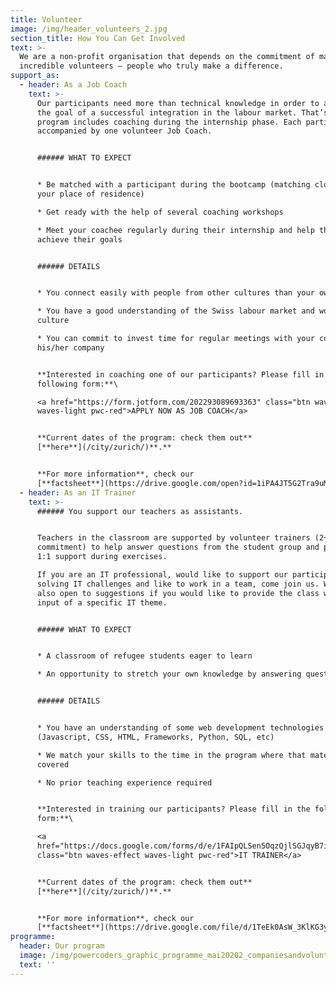 ```yaml
---
title: Volunteer
image: /img/header_volunteers_2.jpg
section_title: How You Can Get Involved
text: >-
  We are a non-profit organisation that depends on the commitment of many
  incredible volunteers – people who truly make a difference.
support_as:
  - header: As a Job Coach
    text: >-
      Our participants need more than technical knowledge in order to achieve
      the goal of a successful integration in the labour market. That’s why our
      program includes coaching during the internship phase. Each participant is
      accompanied by one volunteer Job Coach.


      ###### WHAT TO EXPECT


      * Be matched with a participant during the bootcamp (matching close to
      your place of residence) 

      * Get ready with the help of several coaching workshops

      * Meet your coachee regularly during their internship and help them
      achieve their goals


      ###### DETAILS


      * You connect easily with people from other cultures than your own

      * You have a good understanding of the Swiss labour market and work
      culture

      * You can commit to invest time for regular meetings with your coachee &
      his/her company


      **Interested in coaching one of our participants? Please fill in the
      following form:**\

      <a href="https://form.jotform.com/202293089693363" class="btn waves-effect
      waves-light pwc-red">APPLY NOW AS JOB COACH</a>


      **Current dates of the program: check them out**
      [**here**](/city/zurich/)**.**


      **For more information**, check our
      [**factsheet**](https://drive.google.com/open?id=1iPA4JT5G2Tra9uMTj-yZvcF_OtN5Hs5O).
  - header: As an IT Trainer
    text: >-
      ###### You support our teachers as assistants.


      Teachers in the classroom are supported by volunteer trainers (2+ half day
      commitment) to help answer questions from the student group and provide
      1:1 support during exercises.

      If you are an IT professional, would like to support our participants
      solving IT challenges and like to work in a team, come join us. We are
      also open to suggestions if you would like to provide the class with an
      input of a specific IT theme. 


      ###### WHAT TO EXPECT


      * A classroom of refugee students eager to learn

      * An opportunity to stretch your own knowledge by answering questions


      ###### DETAILS


      * You have an understanding of some web development technologies
      (Javascript, CSS, HTML, Frameworks, Python, SQL, etc)

      * We match your skills to the time in the program where that material is
      covered

      * No prior teaching experience required


      **Interested in training our participants? Please fill in the following
      form:**\

      <a
      href="https://docs.google.com/forms/d/e/1FAIpQLSen5OqzQjlSGJqyB7iaTx-r1Lxj9Liznp8ELrB0bwgS-WGavQ/viewform"
      class="btn waves-effect waves-light pwc-red">IT TRAINER</a>


      **Current dates of the program: check them out**
      [**here**](/city/zurich/)**.**


      **For more information**, check our
      [**factsheet**](https://drive.google.com/file/d/1TeEk0AsW_3KlKG3y343KJBrA-VKKvY6P/view).
programme:
  header: Our program
  image: /img/powercoders_graphic_programme_mai20202_companiesandvolunteers.png
  text: ''
---
```



